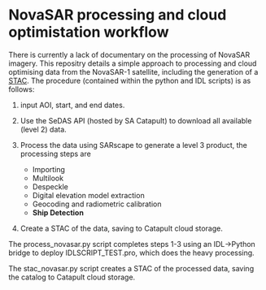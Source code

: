 # NovaSAR processing and cloud optimistation workflow

There is currently a lack of documentary on the processing of NovaSAR imagery. This repositry details a simple approach to processing and cloud optimising data from the NovaSAR-1 satellite, including the generation of a [STAC](https://github.com/radiantearth/stac-spec). The procedure (contained within the python and IDL scripts) is as follows:

1. input AOI, start, and end dates.
2. Use the SeDAS API (hosted by SA Catapult) to download all available (level 2) data. 
3. Process the data using SARscape to generate a level 3 product, the processing steps are  
 
    * Importing
    * Multilook 
    * Despeckle
    * Digital elevation model extraction
    * Geocoding and radiometric calibration
    * **Ship Detection**

4. Create a STAC of the data, saving to Catapult cloud storage.

The process_novasar.py script completes steps 1-3 using an IDL->Python bridge to deploy IDLSCRIPT_TEST.pro, which does the heavy processing.

The stac_novasar.py script creates a STAC of the processed data, saving the catalog to Catapult cloud storage.